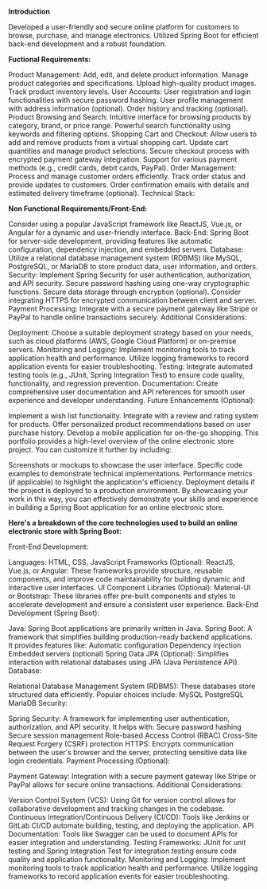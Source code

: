 **Introduction**


Developed a user-friendly and secure online platform for customers to browse, purchase, and manage electronics.
Utilized Spring Boot for efficient back-end development and a robust foundation.


**Fuctional Requirements:**

Product Management:
Add, edit, and delete product information.
Manage product categories and specifications.
Upload high-quality product images.
Track product inventory levels.
User Accounts:
User registration and login functionalities with secure password hashing.
User profile management with address information (optional).
Order history and tracking (optional).
Product Browsing and Search:
Intuitive interface for browsing products by category, brand, or price range.
Powerful search functionality using keywords and filtering options.
Shopping Cart and Checkout:
Allow users to add and remove products from a virtual shopping cart.
Update cart quantities and manage product selections.
Secure checkout process with encrypted payment gateway integration.
Support for various payment methods (e.g., credit cards, debit cards, PayPal).
Order Management:
Process and manage customer orders efficiently.
Track order status and provide updates to customers.
Order confirmation emails with details and estimated delivery timeframe (optional).
Technical Stack:

**Non Functional Requirements/Front-End:**

Consider using a popular JavaScript framework like ReactJS, Vue.js, or Angular for a dynamic and user-friendly interface.
Back-End:
Spring Boot for server-side development, providing features like automatic configuration, dependency injection, and embedded servers.
Database:
Utilize a relational database management system (RDBMS) like MySQL, PostgreSQL, or MariaDB to store product data, user information, and orders.
Security:
Implement Spring Security for user authentication, authorization, and API security.
Secure password hashing using one-way cryptographic functions.
Secure data storage through encryption (optional).
Consider integrating HTTPS for encrypted communication between client and server.
Payment Processing:
Integrate with a secure payment gateway like Stripe or PayPal to handle online transactions securely.
Additional Considerations:

Deployment: Choose a suitable deployment strategy based on your needs, such as cloud platforms (AWS, Google Cloud Platform) or on-premise servers.
Monitoring and Logging: Implement monitoring tools to track application health and performance. Utilize logging frameworks to record application events for easier troubleshooting.
Testing: Integrate automated testing tools (e.g., JUnit, Spring Integration Test) to ensure code quality, functionality, and regression prevention.
Documentation: Create comprehensive user documentation and API references for smooth user experience and developer understanding.
Future Enhancements (Optional):

Implement a wish list functionality.
Integrate with a review and rating system for products.
Offer personalized product recommendations based on user purchase history.
Develop a mobile application for on-the-go shopping.
This portfolio provides a high-level overview of the online electronic store project. You can customize it further by including:

Screenshots or mockups to showcase the user interface.
Specific code examples to demonstrate technical implementations.
Performance metrics (if applicable) to highlight the application's efficiency.
Deployment details if the project is deployed to a production environment.
By showcasing your work in this way, you can effectively demonstrate your skills and experience in building a Spring Boot application for an online electronic store.

**Here's a breakdown of the core technologies used to build an online electronic store with Spring Boot:**

Front-End Development:

Languages: HTML, CSS, JavaScript
Frameworks (Optional):
ReactJS, Vue.js, or Angular: These frameworks provide structure, reusable components, and improve code maintainability for building dynamic and interactive user interfaces.
UI Component Libraries (Optional):
Material-UI or Bootstrap: These libraries offer pre-built components and styles to accelerate development and ensure a consistent user experience.
Back-End Development (Spring Boot):

Java: Spring Boot applications are primarily written in Java.
Spring Boot: A framework that simplifies building production-ready backend applications. It provides features like:
Automatic configuration
Dependency injection
Embedded servers (optional)
Spring Data JPA (Optional): Simplifies interaction with relational databases using JPA (Java Persistence API).
Database:

Relational Database Management System (RDBMS): These databases store structured data efficiently. Popular choices include:
MySQL
PostgreSQL
MariaDB
Security:

Spring Security: A framework for implementing user authentication, authorization, and API security. It helps with:
Secure password hashing
Secure session management
Role-based Access Control (RBAC)
Cross-Site Request Forgery (CSRF) protection
HTTPS: Encrypts communication between the user's browser and the server, protecting sensitive data like login credentials.
Payment Processing (Optional):

Payment Gateway: Integration with a secure payment gateway like Stripe or PayPal allows for secure online transactions.
Additional Considerations:

Version Control System (VCS): Using Git for version control allows for collaborative development and tracking changes in the codebase.
Continuous Integration/Continuous Delivery (CI/CD): Tools like Jenkins or GitLab CI/CD automate building, testing, and deploying the application.
API Documentation: Tools like Swagger can be used to document APIs for easier integration and understanding.
Testing Frameworks: JUnit for unit testing and Spring Integration Test for integration testing ensure code quality and application functionality.
Monitoring and Logging: Implement monitoring tools to track application health and performance. Utilize logging frameworks to record application events for easier troubleshooting.
